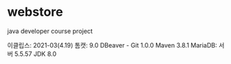 # webstore
java developer course project


이클립스: 2021-03(4.19) 
톰캣: 9.0  DBeaver - Git 1.0.0 Maven 3.8.1 MariaDB: 서버 5.5.57 JDK 8.0
